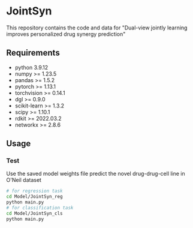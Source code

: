 # JointSyn

This repository contains the code and data for "Dual-view jointly learning improves personalized drug synergy prediction"

## Requirements

- python 3.9.12
- numpy >= 1.23.5
- pandas >= 1.5.2
- pytorch >= 1.13.1
- torchvision >= 0.14.1
- dgl >= 0.9.0
- scikit-learn >= 1.3.2
- scipy >= 1.10.1
- rdkit >= 2022.03.2
- networkx >= 2.8.6

## Usage
### Test
Use the saved model weights file predict the novel drug-drug-cell line in O'Neil dataset
```bash
# for regression task
cd Model/JointSyn_reg
python main.py
# for classification task
cd Model/JointSyn_cls
python main.py
```
